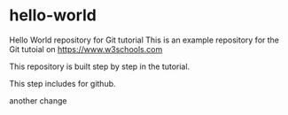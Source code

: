 # hello-world
Hello World repository for Git tutorial
This is an example repository for the Git tutoial on https://www.w3schools.com

This repository is built step by step in the tutorial.

This step includes for github.

another change
